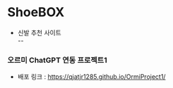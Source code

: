 # ShoeBOX
* 신발 추천 사이트  
--
### 오르미 ChatGPT 연동 프로젝트1  
* 배포 링크 : https://qjatjr1285.github.io/OrmiProject1/
